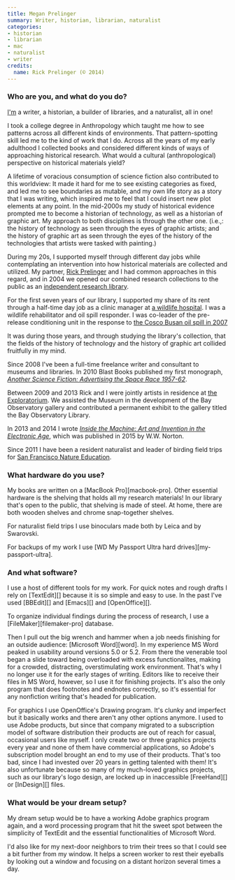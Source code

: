 ```yaml
---
title: Megan Prelinger
summary: Writer, historian, librarian, naturalist
categories:
- historian
- librarian
- mac
- naturalist
- writer
credits:
  name: Rick Prelinger (© 2014)
---
```


### Who are you, and what do you do?

[I'm](http://meganprelinger.com/ "Megan's website.") a writer, a historian, a builder of libraries, and a naturalist, all in one! 

I took a college degree in Anthropology which taught me how to see patterns across all different kinds of environments. That pattern-spotting skill led me to the kind of work that I do. Across all the years of my early adulthood I collected books and considered different kinds of ways of approaching historical research. What would a cultural (anthropological) perspective on historical materials yield? 

A lifetime of voracious consumption of science fiction also contributed to this worldview: It made it hard for me to see existing categories as fixed, and led me to see boundaries as mutable, and my own life story as a story that I was writing, which inspired me to feel that I could insert new plot elements at any point. In the mid-2000s my study of historical evidence prompted me to become a historian of technology, as well as a historian of graphic art. My approach to both disciplines is through the other one. (i.e.,: the history of technology as seen through the eyes of graphic artists; and the history of graphic art as seen through the eyes of the history of the technologies that artists were tasked with painting.)

During my 20s, I supported myself through different day jobs while contemplating an intervention into how historical materials are collected and utilized. My partner, [Rick Prelinger](http://www.prelinger.com/ "Rick's website.") and I had common approaches in this regard, and in 2004 we opened our combined research collections to the public as an [independent research library](http://www.prelingerlibrary.org/ "An independent research library in San Francisco.").

For the first seven years of our library, I supported my share of its rent through a half-time day job as a clinic manager at [a wildlife hospital](http://www.bird-rescue.org/ "A bird rescue hospital."). I was a wildlife rehabilitator and oil spill responder. I was co-leader of the pre-release conditioning unit in the response to [the Cosco Busan oil spill in 2007](https://en.wikipedia.org/wiki/Cosco_Busan_oil_spill "The Wikipedia entry for the Cosco Busan oil spill.")

It was during those years, and through studying the library's collection, that the fields of the history of technology and the history of graphic art collided fruitfully in my mind.

Since 2008 I've been a full-time freelance writer and consultant to museums and libraries. In 2010 Blast Books published my first monograph, [*Another Science Fiction: Advertising the Space Race 1957-62*](http://meganprelinger.com/book/another-science-fiction/ "Megan's book about the Space Age.").

Between 2009 and 2013 Rick and I were jointly artists in residence at [the Exploratorium](http://www.exploratorium.edu/ "A science and art museum in San Francisco."). We assisted the Museum in the development of the Bay Observatory gallery and contributed a permanent exhibit to the gallery titled the Bay Observatory Library. 

In 2013 and 2014 I wrote [*Inside the Machine: Art and Invention in the Electronic Age*](http://books.wwnorton.com/books/Author.aspx?id=4294987170 "Megan's book on the history of the electronic age."), which was published in 2015 by W.W. Norton.

Since 2011 I have been a resident naturalist and leader of birding field trips for [San Francisco Nature Education](http://www.sfnature.org/ "A nature education organisation in San Francisco.").

### What hardware do you use?

My books are written on a [MacBook Pro][macbook-pro]. Other essential hardware is the shelving that holds all my research materials! In our library that's open to the public, that shelving is made of steel. At home, there are both wooden shelves and chrome snap-together shelves. 

For naturalist field trips I use binoculars made both by Leica and by Swarovski.

For backups of my work I use [WD My Passport Ultra hard drives][my-passport-ultra].

### And what software?

I use a host of different tools for my work. For quick notes and rough drafts I rely on [TextEdit][] because it is so simple and easy to use. In the past I've used [BBEdit][] and [Emacs][] and [OpenOffice][]. 

To organize individual findings during the process of research, I use a [FileMaker][filemaker-pro] database.

Then I pull out the big wrench and hammer when a job needs finishing for an outside audience: [Microsoft Word][word]. In my experience MS Word peaked in usability around versions 5.0 or 5.2. From there the venerable tool began a slide toward being overloaded with excess functionalites, making for a crowded, distracting, overstimulating work environment. That's why I no longer use it for the early stages of writing. Editors like to receive their files in MS Word, however, so I use it for finishing projects. It's also the only program that does footnotes and endnotes correctly, so it's essential for any nonfiction writing that's headed for publication.

For graphics I use OpenOffice's Drawing program. It's clunky and imperfect but it basically works and there aren't any other options anymore. I used to use Adobe products, but since that company migrated to a subscription model of software distribution their products are out of reach for casual, occasional users like myself. I only create two or three graphics projects every year and none of them have commercial applications, so Adobe's subscription model brought an end to my use of their products. That's too bad, since I had invested over 20 years in getting talented with them! It's also unfortunate because so many of my much-loved graphics projects, such as our library's logo design, are locked up in inaccessible [FreeHand][] or [InDesign][] files.

### What would be your dream setup?

My dream setup would be to have a working Adobe graphics program again, and a word processing program that hit the sweet spot between the simplicity of TextEdit and the essential functionalities of Microsoft Word. 

I'd also like for my next-door neighbors to trim their trees so that I could see a bit further from my window. It helps a screen worker to rest their eyeballs by looking out a window and focusing on a distant horizon several times a day.